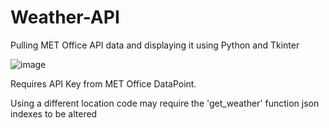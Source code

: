 # Weather-API
Pulling MET Office API data and displaying it using Python and Tkinter

![image](https://user-images.githubusercontent.com/62907576/156066321-d2e49550-2d00-43c4-a4ca-fb9ed3fce1b2.png)


Requires API Key from MET Office DataPoint.

Using a different location code may require the 'get_weather' function json indexes to be altered
